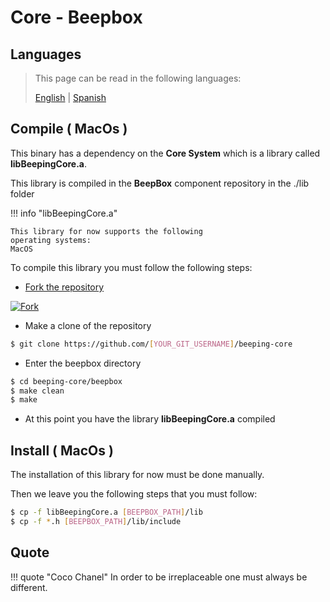 # Core - Beepbox

## Languages

> This page can be read in the following languages:
>  
> [English](https://docs.beeping.io/components/beepbox-core/) | [Spanish](https://docs-es.beeping.io/components/beepbox-core/)

## Compile ( MacOs )

This binary has a dependency on the **Core System** which is a library called **libBeepingCore.a**.

This library is compiled in the **BeepBox** component repository in the ./lib folder

!!! info "libBeepingCore.a"

    This library for now supports the following
    operating systems:
    MacOS

To compile this library you must follow the following steps:

- [Fork the repository](https://github.com/beeping-io/beeping-core)

[![Fork](/assets/images/shoots/core-fork.jpg)](/assets/images/shoots/core-fork.jpg)

- Make a clone of the repository

``` bash
$ git clone https://github.com/[YOUR_GIT_USERNAME]/beeping-core
```

- Enter the beepbox directory

``` bash
$ cd beeping-core/beepbox
$ make clean
$ make
```

- At this point you have the library **libBeepingCore.a** compiled

## Install ( MacOs )

The installation of this library for now must be done manually.

Then we leave you the following steps that you must follow:

``` bash
$ cp -f libBeepingCore.a [BEEPBOX_PATH]/lib
$ cp -f *.h [BEEPBOX_PATH]/lib/include
```

## Quote

!!! quote "Coco Chanel"
    In order to be irreplaceable one must always be different.